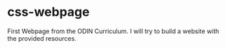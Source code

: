 # css-webpage
First Webpage from the ODIN Curriculum. I will try to build a website with the provided resources.